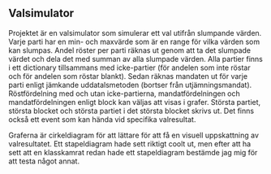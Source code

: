 ## Valsimulator

Projektet är en valsimulator som simulerar ett val utifrån slumpande värden. Varje parti har en min- och maxvärde som är en range för vilka värden som kan slumpas. Andel röster per parti räknas ut genom att ta det slumpade värdet och dela det med summan av alla slumpade värden. Alla partier finns i ett dictionary tillsammans med icke-partier (för andelen som inte röstar och för andelen som röstar blankt). Sedan räknas mandaten ut för varje parti enligt jämkande uddatalsmetoden (bortser från utjämningsmandat). Röstfördelning med och utan icke-partierna, mandatfördelningen och mandatfördelningen enligt block kan väljas att visas i grafer. Största partiet, största blocket och största partiet i det största blocket skrivs ut. Det finns också ett event som kan hända vid specifika valresultat.

Graferna är cirkeldiagram för att lättare för att få en visuell uppskattning av valresultatet. Ett stapeldiagram hade sett riktigt coolt ut, men efter att ha sett att en klasskamrat redan hade ett stapeldiagram bestämde jag mig för att testa något annat.

